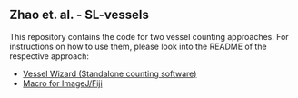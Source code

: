 ## Zhao et. al. - SL-vessels

This repository contains the code for two vessel counting approaches. For instructions on how to use them, please look into the README of the respective approach:
- [Vessel Wizard (Standalone counting software)](https://github.com/thomasgreb/Zhao-et-al_SL-vessels/blob/main/VesselWizard/README.md)
- [Macro for ImageJ/Fiji](https://github.com/thomasgreb/Zhao-et-al_SL-vessels/blob/main/FijiMacro/README.md)
